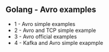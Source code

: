 ## Golang - Avro examples

- 1 - Avro simple examples
- 2 - Avro and TCP simple example
- 3 - Avro official examples
- 4 - Kafka and Avro simple exapmple
